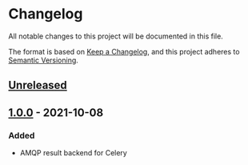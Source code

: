 # Changelog
All notable changes to this project will be documented in this file.

The format is based on [Keep a Changelog](https://keepachangelog.com/en/1.0.0/),
and this project adheres to [Semantic Versioning](https://semver.org/spec/v2.0.0.html).

## [Unreleased]

## [1.0.0] - 2021-10-08
### Added
- AMQP result backend for Celery

[Unreleased]: https://github.com/anexia-it/celery-amqp-backend/compare/1.0.0...HEAD
[1.0.0]: https://github.com/anexia-it/celery-amqp-backend/releases/tag/1.0.0
